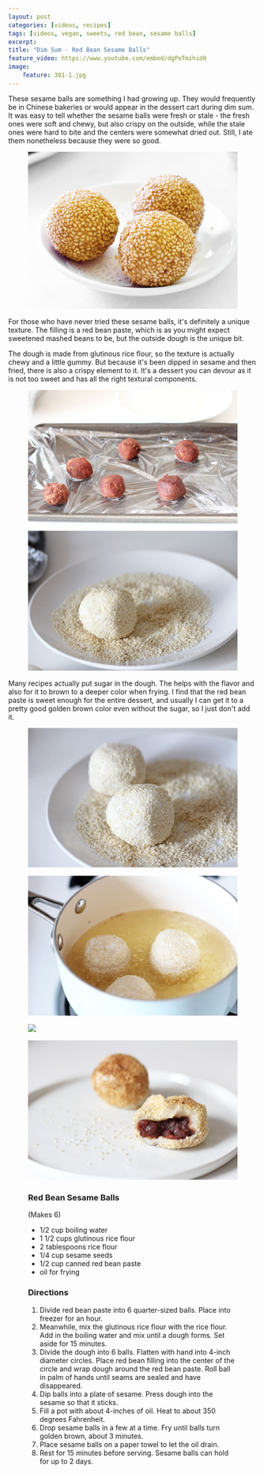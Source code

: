 ```yaml
---
layout: post
categories: [videos, recipes]
tags: [videos, vegan, sweets, red bean, sesame balls]
excerpt: 
title: "Dim Sum - Red Bean Sesame Balls"
feature_video: https://www.youtube.com/embed/dgPeTmihid0
image:
    feature: 301-1.jpg
---
```


These sesame balls are something I had growing up.  They would frequently be in Chinese bakeries or would appear in the dessert cart during dim sum.  It was easy to tell whether the sesame balls were fresh or stale - the fresh ones were soft and chewy, but also crispy on the outside, while the stale ones were hard to bite and the centers were somewhat dried out.  Still, I ate them nonetheless because they were so good.

<figure>
    <img src="/images/301-2.jpg">
</figure> 


For those who have never tried these sesame balls, it's definitely a unique texture.  The filling is a red bean paste, which is as you might expect sweetened mashed beans to be, but the outside dough is the unique bit.  

The dough is made from glutinous rice flour, so the texture is actually chewy and a little gummy.  But because it's been dipped in sesame and then fried, there is also a crispy element to it.  It's a dessert you can devour as it is not too sweet and has all the right textural components.

<figure class="half">
<img src="/images/301-4.jpg">
<img src="/images/301-5.jpg">
</figure>

Many recipes actually put sugar in the dough.  The helps with the flavor and also for it to brown to a deeper color when frying.  I find that the red bean paste is sweet enough for the entire dessert, and usually I can get it to a pretty good golden brown color even without the sugar, so I just don't add it.

<figure>
    <img src="/images/301-6.jpg">
</figure> 

<figure>
    <img src="/images/301-7.jpg">
</figure> 

<figure>
    <img src="/images/301-8jpg">
</figure> 

<figure>
    <img src="/images/301-10.jpg">
</figure> 


<figure class="ingredients" markdown="1">

### Red Bean Sesame Balls

(Makes 6)

- 1/2 cup boiling water
- 1 1/2 cups glutinous rice flour
- 2 tablespoons rice flour
- 1/4 cup sesame seeds
- 1/2 cup canned red bean paste
- oil for frying



</figure>

<figure class="directions" markdown="1">

### Directions

1. Divide red bean paste into 6 quarter-sized balls.  Place into freezer for an hour.
2. Meanwhile, mix the glutinous rice flour with the rice flour.  Add in the boiling water and mix until a dough forms.  Set aside for 15 minutes.
3. Divide the dough into 6 balls.  Flatten with hand into 4-inch diameter circles.  Place red bean filling into the center of the circle and wrap dough around the red bean paste.  Roll ball in palm of hands until seams are sealed and have disappeared.  
4. Dip balls into a plate of sesame.  Press dough into the sesame so that it sticks.
5. Fill a pot with about 4-inches of oil.  Heat to about 350 degrees Fahrenheit.
6. Drop sesame balls in a few at a time.  Fry until balls turn golden brown, about 3 minutes.
7. Place sesame balls on a paper towel to let the oil drain.
8. Rest for 15 minutes before serving.  Sesame balls can hold for up to 2 days.
</figure>
